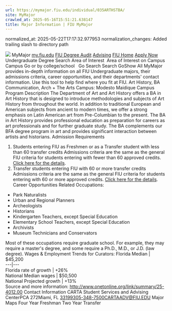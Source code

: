 ```yaml
---
url: https://mymajor.fiu.edu/individual/035ARTHSTBA/
site: MyMajor
crawled_at: 2025-05-16T15:51:21.638147
title: Major Information | FIU MyMajor
---
```

normalized_at: 2025-05-22T17:17:32.977953
normalization_changes: Added trailing slash to directory path

![](https://mymajor.fiu.edu/assets/logo-T4VPR2BI.png)
MyMajor
[my.fiu.edu](https://my.fiu.edu/)
[FIU Degree Audit](https://dasa.fiu.edu/all-departments/advising/panther-success-hub/panther-degree-audit/)
[Advising](https://advising.fiu.edu)
[FIU Home](https://www.fiu.edu/)
[Apply Now](https://admissions.fiu.edu/)
Undergraduate Degree Search
Area of Interest
​
Area of Interest
on
Campus
​
Campus
Go
or by college/school
​
​
Go
Search
Search
GoShow All
MyMajor provides in-depth information on all FIU Undergraduate majors, their admissions criteria, career opportunities, and their departments' contact information. Use this tool to help find where you fit at FIU.
Art History,
BA
Communication, Arch + The Arts
Campus:
Modesto Maidique Campus
Program Description
The Department of Art and Art History offers a BA in Art History that is designed to introduce methodologies and subjects of Art History from throughout the world. In addition to traditional European and American subjects from ancient to modern times, we offer a strong emphasis on Latin American art from Pre-Columbian to the present. The BA in Art History provides professional education as preparation for careers as art professionals and for further graduate study. The BA complements our BFA degree program in art and provides significant interaction between artists and historians.
Admission Requirements
1. Students entering FIU as Freshmen or as a Transfer student with less than 60 transfer credits
Admissions criteria are the same as the general FIU criteria for students entering with fewer than 60 approved credits. [Click here for the details](http://admissions.fiu.edu/apply/freshman/).
2. Transfer students entering FIU with 60 or more transfer credits
Admissions criteria are the same as the general FIU criteria for students entering with 60 or more approved credits. [Click here for the details](http://admissions.fiu.edu/apply/transfer/).
Career Opportunities
Related Occupations:
  * Park Naturalists
  * Urban and Regional Planners
  * Archeologists
  * Historians
  * Kindergarten Teachers, except Special Education
  * Elementary School Teachers, except Special Education
  * Archivists
  * Museum Technicians and Conservators


Most of these occupations require graduate school. For example, they may require a master's degree, and some require a Ph.D., M.D., or J.D. (law degree).
Wages & Employment Trends for Curators:
Florida Median | $45,200  
---|---  
Florida rate of growth | +26%  
National Median wages | $50,500  
National Projected growth | +13%  
Source and more information: <http://www.onetonline.org/link/summary/25-4012.00>
Contact Information
CARTA Student Services and Advising CenterPCA 272Miami, FL 33199305-348-7500CARTAADV@FIU.EDU
Major Maps
Four Year Freshman
Two Year Transfer

